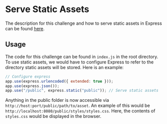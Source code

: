 # Serve Static Assets 

The description for this challenge and how to serve static assets in Express can be
found [here](https://www.freecodecamp.org/learn/back-end-development-and-apis/basic-node-and-express/serve-static-assets).

## Usage

The code for this challenge can be found in `index.js` in the root directory. To use
static assets, we would have to configure Express to refer to the directory static assets
will be stored. Here is an example:
```javascript
// Configure express
app.use(express.urlencoded({ extended: true }));
app.use(express.json());
app.use("/public", express.static("public")); // Serve static assets
``` 
Anything in the public folder is now accessible via `http://host:port/public/path/to/asset`.
An example of this would be `http://localhost:8080/public/styles/styles.css`. Here,
the contents of `styles.css` would be displayed in the browser.

